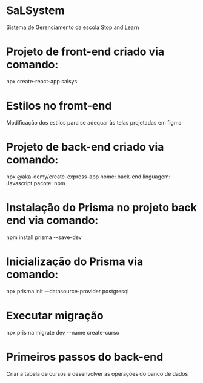 # SaLSystem
Sistema de Gerenciamento da escola Stop and Learn

# Projeto de front-end criado via comando:
npx create-react-app salsys

# Estilos no fromt-end
Modificação dos estilos para se adequar às telas projetadas em figma

# Projeto de back-end criado via comando:
npx @aka-demy/create-express-app
nome: back-end
linguagem: Javascript
pacote: npm

# Instalação do Prisma no projeto back end via comando:
npm install prisma --save-dev

# Inicialização do Prisma via comando:
npx prisma init --datasource-provider postgresql

# Executar migração
npx prisma migrate dev --name create-curso

# Primeiros passos do back-end
Criar a tabela de cursos e desenvolver as operações do banco de dados